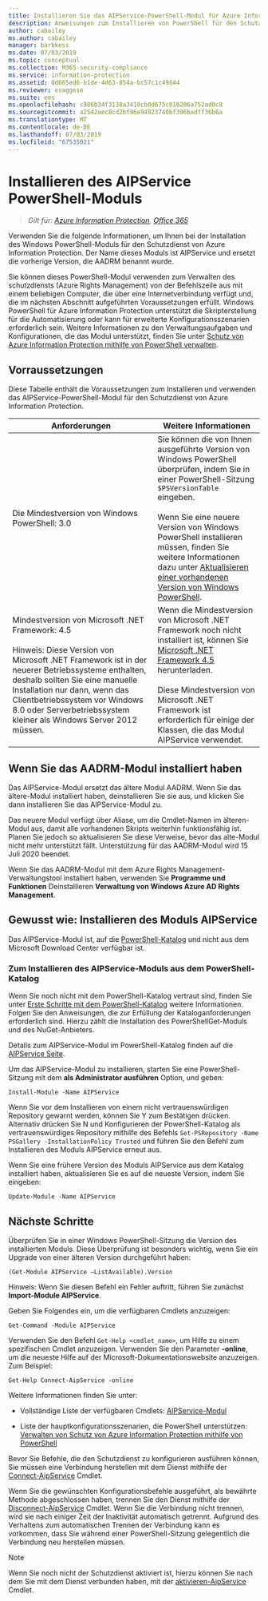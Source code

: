 ```yaml
---
title: Installieren Sie das AIPService-PowerShell-Modul für Azure Information Protection
description: Anweisungen zum Installieren von PowerShell für den Schutzdienst von Azure Information Protection. Der Name dieses Moduls ist AIPService.
author: cabailey
ms.author: cabailey
manager: barbkess
ms.date: 07/03/2019
ms.topic: conceptual
ms.collection: M365-security-compliance
ms.service: information-protection
ms.assetid: 0d665ed6-b1de-4d63-854a-bc57c1c49844
ms.reviewer: esaggese
ms.suite: ems
ms.openlocfilehash: c986b34f3138a3410cb0d675c016206a752ad0c8
ms.sourcegitcommit: a2542aec8cd2bf96e94923740bf396badff36b6a
ms.translationtype: MT
ms.contentlocale: de-DE
ms.lasthandoff: 07/03/2019
ms.locfileid: "67535021"
---
```

# <a name="installing-the-aipservice-powershell-module"></a>Installieren des AIPService PowerShell-Moduls

>*Gilt für: [Azure Information Protection](https://azure.microsoft.com/pricing/details/information-protection), [Office 365](https://download.microsoft.com/download/E/C/F/ECF42E71-4EC0-48FF-AA00-577AC14D5B5C/Azure_Information_Protection_licensing_datasheet_EN-US.pdf)*

Verwenden Sie die folgende Informationen, um Ihnen bei der Installation des Windows PowerShell-Moduls für den Schutzdienst von Azure Information Protection. Der Name dieses Moduls ist AIPService und ersetzt die vorherige Version, die AADRM benannt wurde.

Sie können dieses PowerShell-Modul verwenden zum Verwalten des schutzdiensts (Azure Rights Management) von der Befehlszeile aus mit einem beliebigen Computer, die über eine Internetverbindung verfügt und, die im nächsten Abschnitt aufgeführten Voraussetzungen erfüllt. Windows PowerShell für Azure Information Protection unterstützt die Skripterstellung für die Automatisierung oder kann für erweiterte Konfigurationsszenarien erforderlich sein. Weitere Informationen zu den Verwaltungsaufgaben und Konfigurationen, die das Modul unterstützt, finden Sie unter [Schutz von Azure Information Protection mithilfe von PowerShell verwalten](administer-powershell.md).

## <a name="prerequisites"></a>Vorraussetzungen
Diese Tabelle enthält die Voraussetzungen zum Installieren und verwenden das AIPService-PowerShell-Modul für den Schutzdienst von Azure Information Protection.

|Anforderungen|Weitere Informationen|
|---------------|--------------------|
|Die Mindestversion von Windows PowerShell: 3.0|Sie können die von Ihnen ausgeführte Version von Windows PowerShell überprüfen, indem Sie in einer PowerShell-Sitzung `$PSVersionTable` eingeben. <br /><br /> Wenn Sie eine neuere Version von Windows PowerShell installieren müssen, finden Sie weitere Informationen dazu unter [Aktualisieren einer vorhandenen Version von Windows PowerShell](/powershell/scripting/setup/installing-windows-powershell#upgrading-existing-windows-powershell).|
|Mindestversion von Microsoft .NET Framework: 4.5<br /><br />Hinweis: Diese Version von Microsoft .NET Framework ist in der neuerer Betriebssysteme enthalten, deshalb sollten Sie eine manuelle Installation nur dann, wenn das Clientbetriebssystem vor Windows 8.0 oder Serverbetriebssystem kleiner als Windows Server 2012 müssen.|Wenn die Mindestversion von Microsoft .NET Framework noch nicht installiert ist, können Sie [Microsoft .NET Framework 4.5](https://www.microsoft.com/download/details.aspx?id=30653) herunterladen.<br /><br />Diese Mindestversion von Microsoft .NET Framework ist erforderlich für einige der Klassen, die das Modul AIPService verwendet.|

## <a name="if-you-have-the-aadrm-module-installed"></a>Wenn Sie das AADRM-Modul installiert haben

Das AIPService-Modul ersetzt das ältere Modul AADRM. Wenn Sie das ältere-Modul installiert haben, deinstallieren Sie sie aus, und klicken Sie dann installieren Sie das AIPService-Modul zu.

Das neuere Modul verfügt über Aliase, um die Cmdlet-Namen im älteren-Modul aus, damit alle vorhandenen Skripts weiterhin funktionsfähig ist. Planen Sie jedoch so aktualisieren Sie diese Verweise, bevor das alte-Modul nicht mehr unterstützt fällt. Unterstützung für das AADRM-Modul wird 15 Juli 2020 beendet.

Wenn Sie das AADRM-Modul mit dem Azure Rights Management-Verwaltungstool installiert haben, verwenden Sie **Programme und Funktionen** Deinstallieren **Verwaltung von Windows Azure AD Rights Management**.


## <a name="how-to-install-the-aipservice-module"></a>Gewusst wie: Installieren des Moduls AIPService

Das AIPService-Modul ist, auf die [PowerShell-Katalog](/powershell/gallery/readme) und nicht aus dem Microsoft Download Center verfügbar ist. 

### <a name="to-install-the-aipservice-module-from-the-powershell-gallery"></a>Zum Installieren des AIPService-Moduls aus dem PowerShell-Katalog

Wenn Sie noch nicht mit dem PowerShell-Katalog vertraut sind, finden Sie unter [Erste Schritte mit dem PowerShell-Katalog](/powershell/gallery/psgallery/psgallery_gettingstarted) weitere Informationen. Folgen Sie den Anweisungen, die zur Erfüllung der Kataloganforderungen erforderlich sind. Hierzu zählt die Installation des PowerShellGet-Moduls und des NuGet-Anbieters.

Details zum AIPService-Modul im PowerShell-Katalog finden auf die [AIPService Seite](https://www.powershellgallery.com/packages/AIPService).

Um das AIPService-Modul zu installieren, starten Sie eine PowerShell-Sitzung mit dem **als Administrator ausführen** Option, und geben:

    Install-Module -Name AIPService

Wenn Sie vor dem Installieren von einem nicht vertrauenswürdigen Repository gewarnt werden, können Sie Y zum Bestätigen drücken. Alternativ drücken Sie N und Konfigurieren der PowerShell-Katalog als vertrauenswürdiges Repository mithilfe des Befehls `Set-PSRepository -Name PSGallery -InstallationPolicy Trusted` und führen Sie den Befehl zum Installieren des Moduls AIPService erneut aus.  

Wenn Sie eine frühere Version des Moduls AIPService aus dem Katalog installiert haben, aktualisieren Sie es auf die neueste Version, indem Sie eingeben:

    Update-Module -Name AIPService


## <a name="next-steps"></a>Nächste Schritte
Überprüfen Sie in einer Windows PowerShell-Sitzung die Version des installierten Moduls. Diese Überprüfung ist besonders wichtig, wenn Sie ein Upgrade von einer älteren Version durchgeführt haben:

```
(Get-Module AIPService –ListAvailable).Version
```

Hinweis: Wenn Sie diesen Befehl ein Fehler auftritt, führen Sie zunächst **Import-Module AIPService**.

Geben Sie Folgendes ein, um die verfügbaren Cmdlets anzuzeigen:

```
Get-Command -Module AIPService
```

Verwenden Sie den Befehl `Get-Help <cmdlet_name>`, um Hilfe zu einem spezifischen Cmdlet anzuzeigen. Verwenden Sie den Parameter **-online**, um die neueste Hilfe auf der Microsoft-Dokumentationswebsite anzuzeigen. Zum Beispiel:

```
Get-Help Connect-AipService -online
```

Weitere Informationen finden Sie unter:

-   Vollständige Liste der verfügbaren Cmdlets: [AIPService-Modul](/powershell/module/aipservice/?view=azureipps#aipservice)

-   Liste der hauptkonfigurationsszenarien, die PowerShell unterstützen: [Verwalten von Schutz von Azure Information Protection mithilfe von PowerShell](administer-powershell.md)

Bevor Sie Befehle, die den Schutzdienst zu konfigurieren ausführen können, Sie müssen eine Verbindung herstellen mit dem Dienst mithilfe der [Connect-AipService](/powershell/module/aipservice/connect-aipservice) Cmdlet.

Wenn Sie die gewünschten Konfigurationsbefehle ausgeführt, als bewährte Methode abgeschlossen haben, trennen Sie den Dienst mithilfe der [Disconnect-AipService](/powershell/module/aipservice/disconnect-aipservice) Cmdlet. Wenn Sie die Verbindung nicht trennen, wird sie nach einiger Zeit der Inaktivität automatisch getrennt. Aufgrund des Verhaltens zum automatischen Trennen der Verbindung kann es vorkommen, dass Sie während einer PowerShell-Sitzung gelegentlich die Verbindung neu herstellen müssen. 

> [!NOTE]
> Wenn Sie noch nicht der Schutzdienst aktiviert ist, hierzu können Sie nach dem Sie mit dem Dienst verbunden haben, mit der [aktivieren-AipService](/powershell/module/aipservice/enable-aipservice) Cmdlet.

